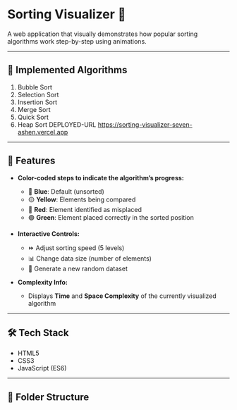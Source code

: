 # Sorting Visualizer 🔢

A web application that visually demonstrates how popular sorting algorithms work step-by-step using animations.

---

## 🔧 Implemented Algorithms 


1. Bubble Sort
2. Selection Sort
3. Insertion Sort
4. Merge Sort
5. Quick Sort
6. Heap Sort
DEPLOYED-URL https://sorting-visualizer-seven-ashen.vercel.app
---

## 🎯 Features

- **Color-coded steps to indicate the algorithm’s progress:**

  - 🔵 **Blue**: Default (unsorted)
  - 🟡 **Yellow**: Elements being compared
  - 🔴 **Red**: Element identified as misplaced
  - 🟢 **Green**: Element placed correctly in the sorted position

- **Interactive Controls:**

  - ⏩ Adjust sorting speed (5 levels)
  - 📊 Change data size (number of elements)
  - 🔁 Generate a new random dataset

- **Complexity Info:**
  - Displays **Time** and **Space Complexity** of the currently visualized algorithm

---

## 🛠 Tech Stack

- HTML5
- CSS3
- JavaScript (ES6)

---

## 📁 Folder Structure
